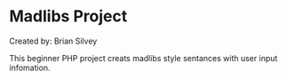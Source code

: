 # Madlibs Project
Created by: Brian Silvey	

This beginner PHP project creats madlibs style sentances with user input infomation.